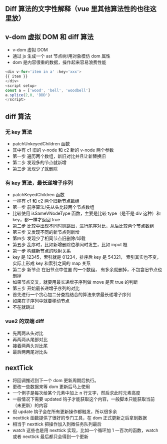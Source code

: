 ## Diff 算法的文字性解释（vue 里其他算法性的也往这里放）

## v-dom 虚拟 DOM 和 diff 算法

- v-dom 虚拟 DOM
- 通过 js 生成一个 ast 节点树/用对象模仿 dom 属性
- dom 是内容很重的数据，操作起来容易浪费性能

```javascript
<div v-for='item in a' :key='xxx'>
{{ item }}
</div>
<script setup>
const a = ['wood', 'bell', 'woodbell']
a.splice(2,0, 'DDD')
</script>
```

## diff 算法

### 无 key 算法

- patchUnkeyedChildren 函数
- 其中有 c1 旧的 v-node 和 c2 新的 v-node 两个参数
- 第一步 遍历两个数组，新旧对比并且让新替换旧
- 第二步 发现多的节点就新增
- 第三步 发现少了就删除

### 有 key 算法，最长递增子序列

- patchKeyedChildren 函数
- 一样有 c1 和 c2 两个旧新节点数组
- 第一步 前序算法/先从头比较两个节点数组
- 比较使用 isSameVNodeType 函数，主要是比较 type（是不是 div 这种）和 key，都一样才返回 true
- 第二步 比较中出现不同时则跳出，进行尾序对比，从后比较两个节点数组
- 第三步 又发现不同的新节点则新增
- 第四步 发现少了相同节点旧删除/卸载
- 第五步 乱序时，比如新增删除位移同时发生，比如 input 框
- 第一步 构建新节点的映射关系
- key 是 12345，索引就是 01234，排序后 key 是 54321， 索引其实也不变， 实际上形成 key 和索引之间的 map 关系
- 第二步 新节点 在旧节点中位置 的一个数组， 有多余就删掉，不包含旧节点也删掉
- 如果节点交叉，就要用最长递增子序列做 move 是否 true 的判断
- 第三步 开始最长递增子序列的对比
- 首先进行一个贪心加二分查找结合的算法来求最长递增子序列
- 如果在子序列中就要移动节点
- 不在就跳过

### vue2 的双端 diff

- 先两两从头对比
- 再两两从尾部对比
- 接着两两头对比尾
- 最后两两尾对比头

## nextTick

- 将回调推迟到下一个 dom 更新周期后执行。
- 更改一些数据来等 dom 更新后马上使用
- 一个例子是每次给某个元素中加上 n 行文字，然后求此时元素高度
- 一般情况下需要 updated 钩子才能获取这个内容，一般脚本只能获取当前（未更新）的内容
- 但 update 钩子会在所有更新操作都触发，所以很多余
- nexttick 函数提供了很好的专门工具，在 dom 正式更新之后拿到数据
- 相当于 nexttick 把操作加入到微任务队列最后
- watch 这些也是用 nexttick 实现，比如一个循环加 1 一百次的函数，watch 或者 nexttick 最后都只会得到一个更新
